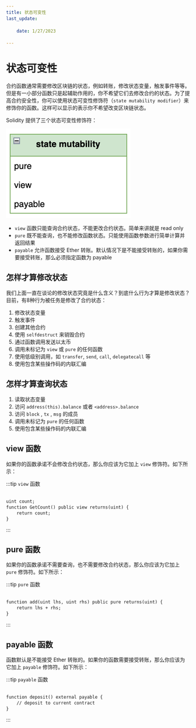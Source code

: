 ```yaml
---
title: 状态可变性
last_update: 

    date: 1/27/2023

---
```


# 状态可变性

合约函数通常需要修改区块链的状态，例如转账，修改状态变量，触发事件等等。但是有一小部分函数只是起辅助作用的，你不希望它们去修改合约的状态。为了提高合约安全性，你可以使用状态可变性修饰符（`state mutability modifier`）来修饰你的函数。这样可以显示的表示你不希望改变区块链状态。

Solidity 提供了三个状态可变性修饰符：

![picture 1](assets/state-mutability/1674825720506.png)  


- `view` 函数只能查询合约状态，不能更改合约状态。简单来讲就是 read only
- `pure` 既不能查询，也不能修改函数状态。只能使用函数参数进行简单计算并返回结果
- `payable` 允许函数接受 Ether 转账。默认情况下是不能接受转账的，如果你需要接受转账，那么必须指定函数为 payable

## 怎样才算修改状态

我们上面一直在谈论的修改状态究竟是什么含义？到底什么行为才算是修改状态？目前，有8种行为被任务是修改了合约状态：

1. 修改状态变量
2. 触发事件
3. 创建其他合约
4. 使用 `selfdestruct` 来销毁合约
5. 通过函数调用发送以太币
6. 调用未标记为 `view` 或 `pure` 的任何函数
7. 使用低级别调用，如 `transfer`, `send`, `call`, `delegatecall` 等
8. 使用包含某些操作码的内联汇编

## 怎样才算查询状态

1. 读取状态变量
2. 访问  `address(this).balance` 或者 `<address>.balance`
3. 访问 `block` , `tx` , `msg` 的成员
4. 调用未标记为 `pure` 的任何函数
5. 使用包含某些操作码的内联汇编 

## view 函数

如果你的函数承诺不会修改合约状态，那么你应该为它加上 `view` 修饰符。如下所示：

:::tip `view` 函数

```solidity

uint count;
function GetCount() public view returns(uint) {
    return count;
}

```

:::

## pure 函数

如果你的函数承诺不需要查询，也不需要修改合约状态，那么你应该为它加上 `pure` 修饰符。如下所示：

:::tip `pure` 函数

```solidity

function add(uint lhs, uint rhs) public pure returns(uint) {
    return lhs + rhs;
}

```

:::

## payable 函数

函数默认是不能接受 Ether 转账的。如果你的函数需要接受转账，那么你应该为它加上 `payable` 修饰符。如下所示：

:::tip `payable` 函数

```solidity

function deposit() external payable {
    // deposit to current contract
}

```

:::